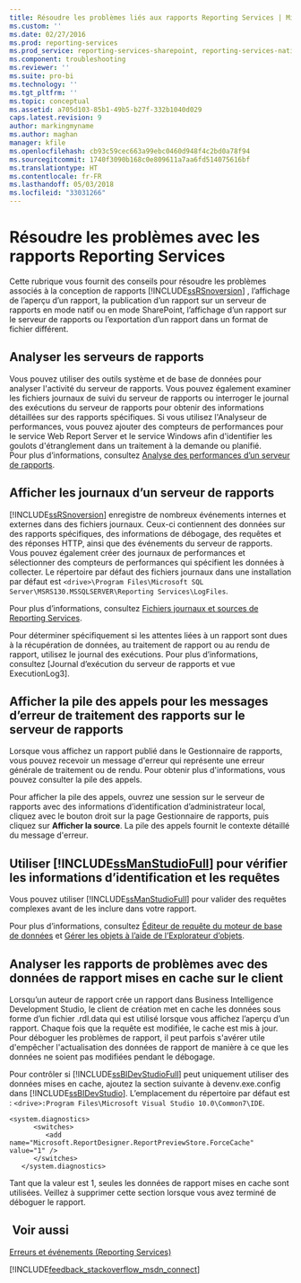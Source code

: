 ```yaml
---
title: Résoudre les problèmes liés aux rapports Reporting Services | Microsoft Docs
ms.custom: ''
ms.date: 02/27/2016
ms.prod: reporting-services
ms.prod_service: reporting-services-sharepoint, reporting-services-native
ms.component: troubleshooting
ms.reviewer: ''
ms.suite: pro-bi
ms.technology: ''
ms.tgt_pltfrm: ''
ms.topic: conceptual
ms.assetid: a705d103-85b1-49b5-b27f-332b1040d029
caps.latest.revision: 9
author: markingmyname
ms.author: maghan
manager: kfile
ms.openlocfilehash: cb93c59cec663a99ebc0460d948f4c2bd0a78f94
ms.sourcegitcommit: 1740f3090b168c0e809611a7aa6fd514075616bf
ms.translationtype: HT
ms.contentlocale: fr-FR
ms.lasthandoff: 05/03/2018
ms.locfileid: "33031266"
---
```

# <a name="troubleshoot--reporting-services-report-issues"></a>Résoudre les problèmes avec les rapports Reporting Services
Cette rubrique vous fournit des conseils pour résoudre les problèmes associés à la conception de rapports [!INCLUDE[ssRSnoversion](../../includes/ssrsnoversion.md)] , l’affichage de l’aperçu d’un rapport, la publication d’un rapport sur un serveur de rapports en mode natif ou en mode SharePoint, l’affichage d’un rapport sur le serveur de rapports ou l’exportation d’un rapport dans un format de fichier différent.  
## <a name="monitor-report-servers"></a>Analyser les serveurs de rapports  
Vous pouvez utiliser des outils système et de base de données pour analyser l'activité du serveur de rapports. Vous pouvez également examiner les fichiers journaux de suivi du serveur de rapports ou interroger le journal des exécutions du serveur de rapports pour obtenir des informations détaillées sur des rapports spécifiques. Si vous utilisez l'Analyseur de performances, vous pouvez ajouter des compteurs de performances pour le service Web Report Server et le service Windows afin d'identifier les goulots d'étranglement dans un traitement à la demande ou planifié.  
Pour plus d’informations, consultez [Analyse des performances d’un serveur de rapports](../../reporting-services/report-server/monitoring-report-server-performance.md).  
  
  
## <a name="view-the-report-server-logs"></a>Afficher les journaux d’un serveur de rapports  
[!INCLUDE[ssRSnoversion](../../includes/ssrsnoversion.md)] enregistre de nombreux événements internes et externes dans des fichiers journaux. Ceux-ci contiennent des données sur des rapports spécifiques, des informations de débogage, des requêtes et des réponses HTTP, ainsi que des événements du serveur de rapports. Vous pouvez également créer des journaux de performances et sélectionner des compteurs de performances qui spécifient les données à collecter. Le répertoire par défaut des fichiers journaux dans une installation par défaut est `<drive>\Program Files\Microsoft SQL Server\MSRS130.MSSQLSERVER\Reporting Services\LogFiles`.   
  
Pour plus d’informations, consultez [Fichiers journaux et sources de Reporting Services](../../reporting-services/report-server/reporting-services-log-files-and-sources.md).  
  
Pour déterminer spécifiquement si les attentes liées à un rapport sont dues à la récupération de données, au traitement de rapport ou au rendu de rapport, utilisez le journal des exécutions. Pour plus d’informations, consultez [Journal d’exécution du serveur de rapports et vue ExecutionLog3].   
  
## <a name="view-the-call-stack-for-report-processing-error-messages-on-the-report-server"></a>Afficher la pile des appels pour les messages d’erreur de traitement des rapports sur le serveur de rapports  
Lorsque vous affichez un rapport publié dans le Gestionnaire de rapports, vous pouvez recevoir un message d'erreur qui représente une erreur générale de traitement ou de rendu. Pour obtenir plus d'informations, vous pouvez consulter la pile des appels.   
  
Pour afficher la pile des appels, ouvrez une session sur le serveur de rapports avec des informations d’identification d’administrateur local, cliquez avec le bouton droit sur la page Gestionnaire de rapports, puis cliquez sur **Afficher la source**. La pile des appels fournit le contexte détaillé du message d'erreur.  
  
## <a name="use-includessmanstudiofullincludesssmanstudiofullmd-to-verify-queries-and-credentials"></a>Utiliser [!INCLUDE[ssManStudioFull](../../includes/ssmanstudiofull.md)] pour vérifier les informations d’identification et les requêtes  
Vous pouvez utiliser [!INCLUDE[ssManStudioFull](../../includes/ssmanstudiofull.md)] pour valider des requêtes complexes avant de les inclure dans votre rapport.   
  
Pour plus d’informations, consultez [Éditeur de requête du moteur de base de données](../../relational-databases/scripting/database-engine-query-editor-sql-server-management-studio.md) et [Gérer les objets à l’aide de l’Explorateur d’objets](~/ssms/object/manage-objects-by-using-object-explorer.md).  
  
## <a name="analyze-problem-reports-with-report-data-cached-on-the-client"></a>Analyser les rapports de problèmes avec des données de rapport mises en cache sur le client  
Lorsqu’un auteur de rapport crée un rapport dans Business Intelligence Development Studio, le client de création met en cache les données sous forme d’un fichier .rdl.data qui est utilisé lorsque vous affichez l’aperçu d’un rapport. Chaque fois que la requête est modifiée, le cache est mis à jour. Pour déboguer les problèmes de rapport, il peut parfois s'avérer utile d'empêcher l'actualisation des données de rapport de manière à ce que les données ne soient pas modifiées pendant le débogage.   
  
Pour contrôler si [!INCLUDE[ssBIDevStudioFull](../../includes/ssbidevstudiofull.md)] peut uniquement utiliser des données mises en cache, ajoutez la section suivante à devenv.exe.config dans [!INCLUDE[ssBIDevStudio](../../includes/ssbidevstudio.md)]. L’emplacement du répertoire par défaut est : `<drive>:Program Files\Microsoft Visual Studio 10.0\Common7\IDE`.   
  
```  
<system.diagnostics>  
      <switches>  
         <add name="Microsoft.ReportDesigner.ReportPreviewStore.ForceCache" value="1" />  
      </switches>  
   </system.diagnostics>  
```  
Tant que la valeur est 1, seules les données de rapport mises en cache sont utilisées. Veillez à supprimer cette section lorsque vous avez terminé de déboguer le rapport.  
  
## <a name="see-also"></a> Voir aussi  
[Erreurs et événements (Reporting Services)](../../reporting-services/troubleshooting/errors-and-events-reference-reporting-services.md)  
  
  

[!INCLUDE[feedback_stackoverflow_msdn_connect](../../includes/feedback-stackoverflow-msdn-connect.md)]


